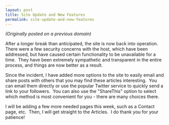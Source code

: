 ```yaml
---
layout: post
title: Site Update and New Features
permalink: site-update-and-new-features
---
```


*(Originally posted on a previous domain)*

After a longer break than anticipated, the site is now back into operation.  There were a few security concerns with the host, which have been addressed, but have caused certain functionality to be unavailable for a time.  They have been extremely sympathetic and transparent in the entire process, and things are now better as a result.

Since the incident, I have added more options to the site to easily email and share posts with others that you may find these articles interesting.  You can email them directly or use the popular Twitter service to quickly send a link to your followers.  You can also use the "ShareThis" option to select which method is most convenient for you - there are many choices there.

I will be adding a few more needed pages this week, such as a Contact page, etc.  Then, I will get straight to the Articles.  I do thank you for your patience!
